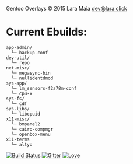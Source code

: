 Gentoo Overlays © 2015 Lara Maia [dev@lara.click](mailto:dev@lara.click)

# Current Ebuilds:

```
app-admin/
  └─ backup-conf
dev-util/
  └─ repo
net-misc/
  └─ megasync-bin
  └─ nullidentdmod
sys-app/
  └─ lm_sensors-f2a78m-conf
  └─ cpu-x
sys-fs/
  └─ cdf
sys-libs/
  └─ libcpuid
x11-misc/
  └─ bmpanel2
  └─ cairo-compmgr
  └─ openbox-menu
x11-terms
  └─ altyo
```

[![Build Status](https://travis-ci.org/ShyPixie/Overlays.svg?branch=master)](https://travis-ci.org/ShyPixie/Overlays) [![Gitter](https://badges.gitter.im/Join%20Chat.svg)](https://gitter.im/ShyPixie/Overlays?utm_source=badge&utm_medium=badge&utm_campaign=pr-badge) [![Love](https://img.shields.io/badge/BUILT%20WITH-Love-red.svg)](http://lara.click)

